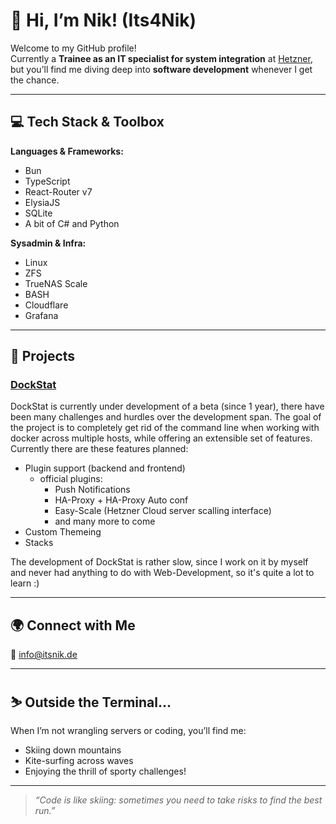 # 👋 Hi, I’m Nik! (Its4Nik)

Welcome to my GitHub profile!  
Currently a **Trainee as an IT specialist for system integration** at [Hetzner](https://hetzner.com), but you’ll find me diving deep into **software development** whenever I get the chance.

---

## 💻 Tech Stack & Toolbox

**Languages & Frameworks:**
- Bun
- TypeScript
- React-Router v7
- ElysiaJS
- SQLite
- A bit of C# and Python

**Sysadmin & Infra:**  
- Linux
- ZFS
- TrueNAS Scale
- BASH
- Cloudflare
- Grafana

---

## 🚀 Projects

### [DockStat](#)  

DockStat is currently under development of a beta (since 1 year), there have been many challenges and hurdles over the development span.
The goal of the project is to completely get rid of the command line when working with docker across multiple hosts, while offering an extensible set of features.
Currently there are these features planned:
- Plugin support (backend and frontend)
  - official plugins:
    - Push Notifications
    - HA-Proxy + HA-Proxy Auto conf
    - Easy-Scale (Hetzner Cloud server scalling interface)
    - and many more to come
- Custom Themeing
- Stacks

The development of DockStat is rather slow, since I work on it by myself and never had anything to do with Web-Development, so it's quite a lot to learn :)

---

## 🌍 Connect with Me

📧 [info@itsnik.de](mailto:info@itsnik.de)

---

## ⛷️ Outside the Terminal...

When I’m not wrangling servers or coding, you’ll find me:
- Skiing down mountains
- Kite-surfing across waves
- Enjoying the thrill of sporty challenges!

---

> _“Code is like skiing: sometimes you need to take risks to find the best run.”_
